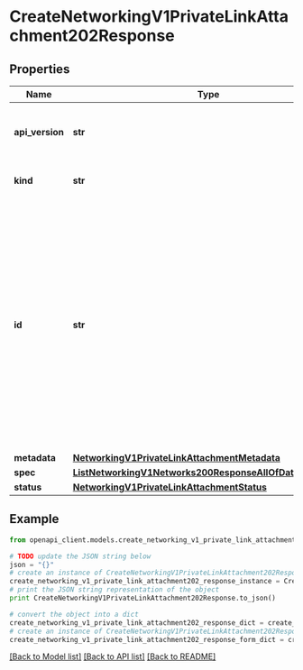# CreateNetworkingV1PrivateLinkAttachment202Response


## Properties
Name | Type | Description | Notes
------------ | ------------- | ------------- | -------------
**api_version** | **str** | APIVersion defines the schema version of this representation of a resource. | [optional] [readonly] 
**kind** | **str** | Kind defines the object this REST resource represents. | [optional] [readonly] 
**id** | **str** | ID is the \&quot;natural identifier\&quot; for an object within its scope/namespace; it is normally unique across time but not space. That is, you can assume that the ID will not be reclaimed and reused after an object is deleted (\&quot;time\&quot;); however, it may collide with IDs for other object &#x60;kinds&#x60; or objects of the same &#x60;kind&#x60; within a different scope/namespace (\&quot;space\&quot;). | [optional] [readonly] 
**metadata** | [**NetworkingV1PrivateLinkAttachmentMetadata**](NetworkingV1PrivateLinkAttachmentMetadata.md) |  | [optional] 
**spec** | [**ListNetworkingV1Networks200ResponseAllOfDataInnerSpec**](ListNetworkingV1Networks200ResponseAllOfDataInnerSpec.md) |  | 
**status** | [**NetworkingV1PrivateLinkAttachmentStatus**](NetworkingV1PrivateLinkAttachmentStatus.md) |  | 

## Example

```python
from openapi_client.models.create_networking_v1_private_link_attachment202_response import CreateNetworkingV1PrivateLinkAttachment202Response

# TODO update the JSON string below
json = "{}"
# create an instance of CreateNetworkingV1PrivateLinkAttachment202Response from a JSON string
create_networking_v1_private_link_attachment202_response_instance = CreateNetworkingV1PrivateLinkAttachment202Response.from_json(json)
# print the JSON string representation of the object
print CreateNetworkingV1PrivateLinkAttachment202Response.to_json()

# convert the object into a dict
create_networking_v1_private_link_attachment202_response_dict = create_networking_v1_private_link_attachment202_response_instance.to_dict()
# create an instance of CreateNetworkingV1PrivateLinkAttachment202Response from a dict
create_networking_v1_private_link_attachment202_response_form_dict = create_networking_v1_private_link_attachment202_response.from_dict(create_networking_v1_private_link_attachment202_response_dict)
```
[[Back to Model list]](../ccloud/README.md#documentation-for-models) [[Back to API list]](../ccloud/README.md#documentation-for-api-endpoints) [[Back to README]](../ccloud/README.md)


